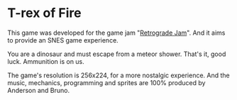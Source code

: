 # T-rex of Fire

This game was developed for the game jam "[Retrograde Jam](https://itch.io/jam/retrograde-jam)". And it aims to provide an SNES game experience.

You are a dinosaur and must escape from a meteor shower. That's it, good luck. Ammunition is on us.

The game's resolution is 256x224, for a more nostalgic experience. And the music, mechanics, programming and sprites are 100% produced by Anderson and Bruno.
